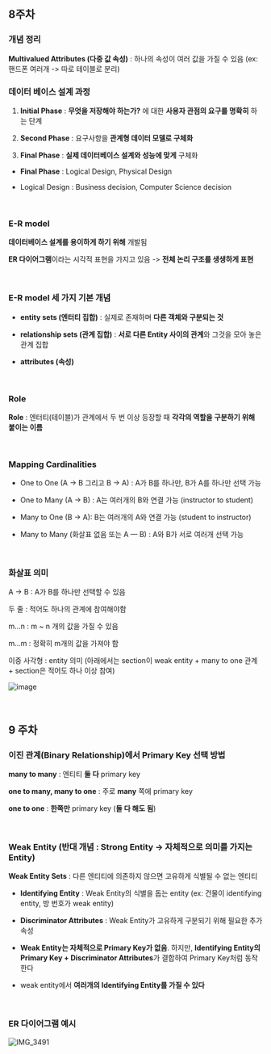 ## 8주차 

### 개념 정리 

**Multivalued Attributes (다중 값 속성)** : 하나의 속성이 여러 값을 가질 수 있음 (ex: 핸드폰 여러개 -> 따로 테이블로 분리)

### 데이터 베이스 설계 과정 

1. **Initial Phase** : **무엇을 저장해야 하는가?** 에 대한 **사용자 관점의 요구를 명확히** 하는 단계

2. **Second Phase** : 요구사항을 **관계형 데이터 모델로 구체화**

3. **Final Phase** : **실제 데이터베이스 설계와 성능에 맞게** 구체화

- **Final Phase** : Logical Design, Physical Design

- Logical Design : Business decision, Computer Science decision

<br/>

### E-R model

**데이터베이스 설계를 용이하게 하기 위해** 개발됨

**ER 다이어그램**이라는 시각적 표현을 가지고 있음 -> **전체 논리 구조를 생생하게 표현**

<br/>

### E-R model 세 가지 기본 개념 

- **entity sets (엔터티 집합)** : 실제로 존재하며 **다른 객체와 구분되는 것**

- **relationship sets (관계 집합)** : **서로 다른 Entity 사이의 관계**와 그것을 모아 놓은 관계 집합

- **attributes (속성)**

<br/>

### Role

**Role** : 엔터티(테이블)가 관계에서 두 번 이상 등장할 때 **각각의 역할을 구분하기 위해 붙이는 이름**

<br/>

### Mapping Cardinalities

- One to One (A → B 그리고 B → A) : A가 B를 하나만, B가 A를 하나만 선택 가능

- One to Many (A → B)	: A는 여러개의 B와 연결 가능 (instructor to student)

- Many to One	(B → A): B는 여러개의 A와 연결 가능 (student to instructor)

- Many to Many (화살표 없음 또는 A — B)	: A와 B가 서로 여러개 선택 가능
  
<br/>

### 화살표 의미 

A -> B : A가 B를 하나만 선택할 수 있음 

두 줄 : 적어도 하나의 관계에 참여해야함

m...n : m ~ n 개의 값을 가질 수 있음 

m...m : 정확히 m개의 값을 가져야 함 

이중 사각형 : entity 의미 (아래에서는 section이 weak entity + many to one 관계 + section은 적어도 하나 이상 참여)

![image](https://github.com/user-attachments/assets/94db10cb-180c-4bc7-909c-08ab26db3a7c)


<br/>

## 9 주차 

### 이진 관계(Binary Relationship)에서 Primary Key 선택 방법 

**many to many** : 엔티티 **둘 다** primary key

**one to many, many to one** : 주로 **many** 쪽에 primary key

**one to one** : **한쪽만** primary key (**둘 다 해도 됨**)

<br/>

### Weak Entity (반대 개념 : Strong Entity -> 자체적으로 의미를 가지는 Entity)

**Weak Entity Sets** : 다른 엔티티에 의존하지 않으면 고유하게 식별될 수 없는 엔티티

- **Identifying Entity** : Weak Entity의 식별을 돕는 entity (ex: 건물이 identifying entity, 방 번호가 weak entity)

- **Discriminator Attributes** : Weak Entity가 고유하게 구분되기 위해 필요한 추가 속성

- **Weak Entity는 자체적으로 Primary Key가 없음**. 하지만, **Identifying Entity의 Primary Key + Discriminator Attributes**가 결합하여 Primary Key처럼 동작한다

- weak entity에서 **여러개의 Identifying Entity를 가질 수 있다**

<br/>

### ER 다이어그램 예시 

![IMG_3491](https://github.com/user-attachments/assets/16769721-7364-4f5b-a72e-af8b6a4ca00a)













































































































































